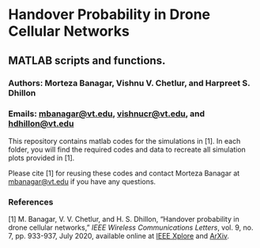 # Handover Probability in Drone Cellular Networks

## MATLAB scripts and functions.

### Authors: Morteza Banagar, Vishnu V. Chetlur, and Harpreet S. Dhillon

### Emails: mbanagar@vt.edu, vishnucr@vt.edu, and hdhillon@vt.edu

This repository contains matlab codes for the simulations in [1]. In each folder, you will find the required codes and data to recreate all simulation plots provided in [1].

Please cite [1] for reusing these codes and contact Morteza Banagar at mbanagar@vt.edu if you have any questions.


### References

[1] M. Banagar, V. V. Chetlur, and H. S. Dhillon, “Handover probability in drone cellular networks,” <i>IEEE Wireless Communications Letters</i>, vol. 9, no. 7, pp. 933-937, July 2020, available online at [IEEE Xplore](https://ieeexplore.ieee.org/document/9003219) and [ArXiv](https://arxiv.org/abs/2002.06493).
